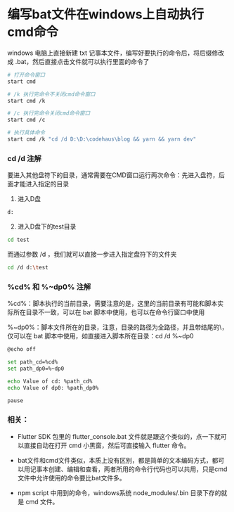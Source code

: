 # 编写bat文件在windows上自动执行cmd命令

windows 电脑上直接新建 txt 记事本文件，编写好要执行的命令后，将后缀修改成 .bat，然后直接点击文件就可以执行里面的命令了

```bash
# 打开命令窗口
start cmd

# /k 执行完命令不关闭cmd命令窗口
start cmd /k

# /c 执行完命令关闭cmd命令窗口
start cmd /c

# 执行具体命令
start cmd /k "cd /d D:\D:\codehaus\blog && yarn && yarn dev"
```

### cd /d 注解

要进入其他盘符下的目录，通常需要在CMD窗口运行两次命令：先进入盘符，后面才能进入指定的目录

1. 进入D盘
```bash
d:
```

2. 进入D盘下的test目录
```bash
cd test
```

而通过参数 /d ，我们就可以直接一步进入指定盘符下的文件夹
```bash
cd /d d:\test
```
### %cd% 和 %~dp0% 注解

%cd%：脚本执行的当前目录，需要注意的是，这里的当前目录有可能和脚本实际所在目录不一致，可以在 bat 脚本中使用，也可以在命令行窗口中使用

%~dp0%：脚本文件所在的目录，注意，目录的路径为全路径，并且带结尾的\，仅可以在 bat 脚本中使用，如直接进入脚本所在目录：cd /d %~dp0

```bash
@echo off

set path_cd=%cd%
set path_dp0=%~dp0

echo Value of cd: %path_cd%
echo Value of dp0: %path_dp0%

pause
```

### 相关：

* Flutter SDK 包里的 flutter_console.bat 文件就是跟这个类似的，点一下就可以直接自动在打开 cmd 小黑窗，然后可直接输入 flutter 命令。

* bat文件和cmd文件类似，本质上没有区别，都是简单的文本编码方式，都可以用记事本创建、编辑和查看，两者所用的命令行代码也可以共用，只是cmd文件中允许使用的命令要比bat文件多。

* npm script 中用到的命令，windows系统 node_modules/.bin 目录下存的就是 cmd 文件。